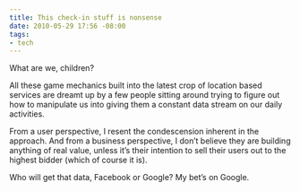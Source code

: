 ```yaml
---
title: This check-in stuff is nonsense
date: 2010-05-29 17:56 -08:00
tags:
- tech
---
```

What are we, children?

All these game mechanics built into the latest crop of location based services are dreamt up by a few people sitting around trying to figure out how 
to manipulate us into giving them a constant data stream on our daily activities.

From a user perspective, I resent the condescension inherent in the approach. And from a business perspective, I don&rsquo;t believe they are building 
anything of real value, unless it&rsquo;s their intention to sell their users out to the highest bidder (which of course it is).

Who will get that data, Facebook or Google? My bet&rsquo;s on Google.

